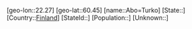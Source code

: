 ﻿---
location: [60.45,22.27]
type: City
tags:
- geo/City


SpocWebEntityId: 28656
isDeleted: false
confidential: public

---
[geo-lon::22.27]
[geo-lat::60.45]
[name::Abo=Turko]
[State::]
[Country::[Finland](geo/Continent/Europe/Finland.md)]
[StateId::]
[Population::]
[Unknown::]

